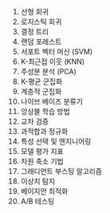 01. 선형 회귀
02. 로지스틱 회귀
03. 결정 트리
04. 랜덤 포레스트
05. 서포트 벡터 머신 (SVM)
06. K-최근접 이웃 (KNN)
07. 주성분 분석 (PCA)
08. K-평균 군집화
09. 계층적 군집화
10. 나이브 베이즈 분류기
11. 앙상블 학습 방법
12. 교차 검증
13. 과적합과 정규화
14. 특성 선택 및 엔지니어링
15. 모델 평가 지표
16. 차원 축소 기법
17. 그래디언트 부스팅 알고리즘
18. 이상치 탐지
19. 베이지안 최적화
20. A/B 테스팅

